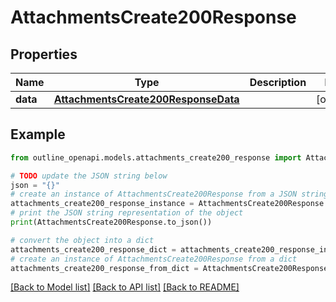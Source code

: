 # AttachmentsCreate200Response


## Properties

Name | Type | Description | Notes
------------ | ------------- | ------------- | -------------
**data** | [**AttachmentsCreate200ResponseData**](AttachmentsCreate200ResponseData.md) |  | [optional] 

## Example

```python
from outline_openapi.models.attachments_create200_response import AttachmentsCreate200Response

# TODO update the JSON string below
json = "{}"
# create an instance of AttachmentsCreate200Response from a JSON string
attachments_create200_response_instance = AttachmentsCreate200Response.from_json(json)
# print the JSON string representation of the object
print(AttachmentsCreate200Response.to_json())

# convert the object into a dict
attachments_create200_response_dict = attachments_create200_response_instance.to_dict()
# create an instance of AttachmentsCreate200Response from a dict
attachments_create200_response_from_dict = AttachmentsCreate200Response.from_dict(attachments_create200_response_dict)
```
[[Back to Model list]](../README.md#documentation-for-models) [[Back to API list]](../README.md#documentation-for-api-endpoints) [[Back to README]](../README.md)


